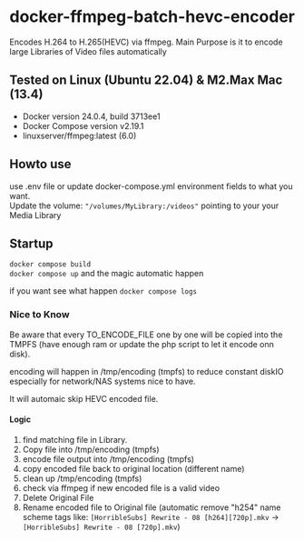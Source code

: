 # docker-ffmpeg-batch-hevc-encoder
Encodes H.264 to H.265(HEVC) via ffmpeg. Main Purpose is it to encode large Libraries of Video files automatically  

## Tested on Linux (Ubuntu 22.04) & M2.Max Mac (13.4)
* Docker version 24.0.4, build 3713ee1
* Docker Compose version v2.19.1
* linuxserver/ffmpeg:latest (6.0)

## Howto use
use .env file or update docker-compose.yml environment fields to what you want.                      
Update the volume: ```"/volumes/MyLibrary:/videos"``` pointing to your your Media Library

## Startup
```docker compose build```              
```docker compose up```
and the magic automatic happen

if you want see what happen 
```docker compose logs```


### Nice to Know
Be aware that every TO_ENCODE_FILE one by one will be copied into the TMPFS (have enough ram or update the php script to let it encode onn disk).          

encoding will happen in /tmp/encoding (tmpfs) to reduce constant diskIO especially for network/NAS systems nice to have. 

It will automaic skip HEVC encoded file.


#### Logic
1. find matching file in Library.
2. Copy file into /tmp/encoding (tmpfs)
3. encode file output into /tmp/encoding (tmpfs)
4. copy encoded file back to original location (different name)
5. clean up /tmp/encoding (tmpfs)
6. check via ffmpeg if new encoded file is a valid video
7. Delete Original File
8. Rename encoded file to Original file (automatic remove "h254" name scheme tags like: ```[HorribleSubs] Rewrite - 08 [h264][720p].mkv``` -> ```[HorribleSubs] Rewrite - 08 [720p].mkv```)

